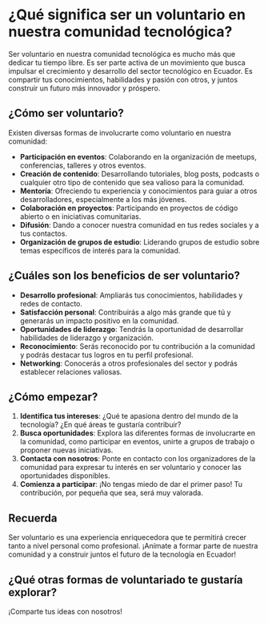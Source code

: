 # ¿Qué significa ser un voluntario en nuestra comunidad tecnológica?

Ser voluntario en nuestra comunidad tecnológica es mucho más que dedicar tu tiempo libre. Es ser parte activa de un movimiento que busca impulsar el crecimiento y desarrollo del sector tecnológico en Ecuador. Es compartir tus conocimientos, habilidades y pasión con otros, y juntos construir un futuro más innovador y próspero.

## ¿Cómo ser voluntario?

Existen diversas formas de involucrarte como voluntario en nuestra comunidad:

- **Participación en eventos**: Colaborando en la organización de meetups, conferencias, talleres y otros eventos.
- **Creación de contenido**: Desarrollando tutoriales, blog posts, podcasts o cualquier otro tipo de contenido que sea valioso para la comunidad.
- **Mentoría**: Ofreciendo tu experiencia y conocimientos para guiar a otros desarrolladores, especialmente a los más jóvenes.
- **Colaboración en proyectos**: Participando en proyectos de código abierto o en iniciativas comunitarias.
- **Difusión**: Dando a conocer nuestra comunidad en tus redes sociales y a tus contactos.
- **Organización de grupos de estudio**: Liderando grupos de estudio sobre temas específicos de interés para la comunidad.

## ¿Cuáles son los beneficios de ser voluntario?

- **Desarrollo profesional**: Ampliarás tus conocimientos, habilidades y redes de contacto.
- **Satisfacción personal**: Contribuirás a algo más grande que tú y generarás un impacto positivo en la comunidad.
- **Oportunidades de liderazgo**: Tendrás la oportunidad de desarrollar habilidades de liderazgo y organización.
- **Reconocimiento**: Serás reconocido por tu contribución a la comunidad y podrás destacar tus logros en tu perfil profesional.
- **Networking**: Conocerás a otros profesionales del sector y podrás establecer relaciones valiosas.

## ¿Cómo empezar?

1. **Identifica tus intereses**: ¿Qué te apasiona dentro del mundo de la tecnología? ¿En qué áreas te gustaría contribuir?
2. **Busca oportunidades**: Explora las diferentes formas de involucrarte en la comunidad, como participar en eventos, unirte a grupos de trabajo o proponer nuevas iniciativas.
3. **Contacta con nosotros**: Ponte en contacto con los organizadores de la comunidad para expresar tu interés en ser voluntario y conocer las oportunidades disponibles.
4. **Comienza a participar**: ¡No tengas miedo de dar el primer paso! Tu contribución, por pequeña que sea, será muy valorada.

## Recuerda

Ser voluntario es una experiencia enriquecedora que te permitirá crecer tanto a nivel personal como profesional. ¡Anímate a formar parte de nuestra comunidad y a construir juntos el futuro de la tecnología en Ecuador!

## ¿Qué otras formas de voluntariado te gustaría explorar?

¡Comparte tus ideas con nosotros!
